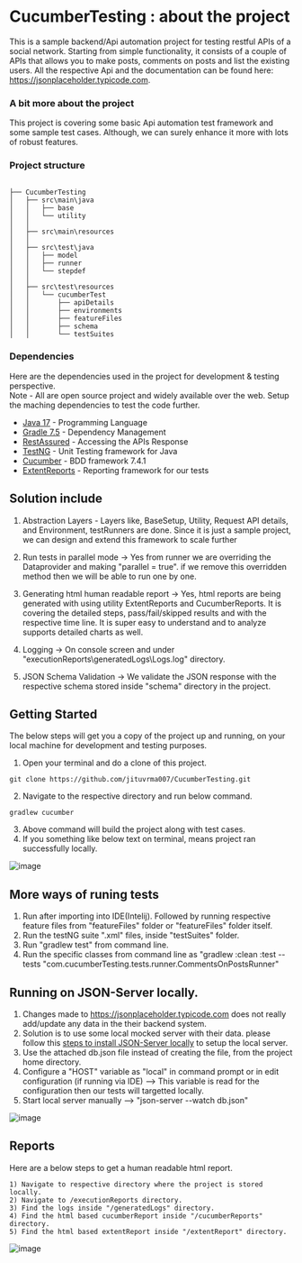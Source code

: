 # CucumberTesting : about the project
This is a sample backend/Api automation project for testing restful APIs of a social network. Starting from simple functionality, it consists of a couple of APIs that allows you to make posts, comments on posts and list the existing users. All the respective Api and the documentation can be found here: https://jsonplaceholder.typicode.com.

### A bit more about the project
This project is covering some basic Api automation test framework and some sample test cases. Although, we can surely enhance it more with lots of robust features.

### Project structure
```

├── CucumberTesting
│   ├── src\main\java
│   │   ├── base 
│   │   └── utility
│   │   
│   ├── src\main\resources
│   │   
│   ├── src\test\java
│   │   ├── model
│   │   ├── runner
│   │   └── stepdef
│   │   
│   ├── src\test\resources
│   │   └── cucumberTest
│   │ 		├── apiDetails
│   │   	├── environments
│   │   	├── featureFiles
│   │   	├── schema
│   │   	└── testSuites

```


### Dependencies
Here are the dependencies used in the project for development & testing perspective. 
<br/> Note - All are open source project and widely available over the web. Setup the maching dependencies to test the code further.

* [Java 17](https://www.java.com/en/) - Programming Language
* [Gradle 7.5](https://gradle.org/install/) - Dependency Management
* [RestAssured](http://rest-assured.io/) - Accessing the APIs Response
* [TestNG](https://testng.org/doc/) - Unit Testing framework for Java 
* [Cucumber](https://cucumber.io/) - BDD framework 7.4.1
* [ExtentReports](http://extentreports.com/) - Reporting framework for our tests


## Solution include
1. Abstraction Layers - Layers like, BaseSetup, Utility, Request API details, and Environment, testRunners are done. Since it is just a sample project, we can design and extend this framework to scale further

2. Run tests in parallel mode -> Yes from runner we are overriding the Dataprovider and making "parallel = true". if we remove this overridden method then we will be able to run one by one.

3. Generating html human readable report -> Yes, html reports are being generated with using utility ExtentReports and CucumberReports. It is covering the detailed steps, pass/fail/skipped results and with the respective time line. It is super easy to understand and to analyze supports detailed charts as well.

4. Logging -> On console screen and under "executionReports\generatedLogs\Logs.log" directory.

5. JSON Schema Validation -> We validate the JSON response with the respective schema stored inside "schema" directory in the project. 


## Getting Started
The below steps will get you a copy of the project up and running, on your local machine for development and testing purposes. 

1. Open your terminal and do a clone of this project.
```
git clone https://github.com/jituvrma007/CucumberTesting.git
```

2) Navigate to the respective directory and run below command.
```
gradlew cucumber
````
3) Above command will build the project along with test cases.
4) If you something like below text on terminal, means project ran successfully locally. 

  ![image](https://user-images.githubusercontent.com/5866143/181180840-efb88725-0d0e-4d9e-b62a-6d10da75f5bd.png)

## More ways of runing tests
1) Run after importing into IDE(Intelij). Followed by running respective feature files from "featureFiles" folder or "featureFiles" folder itself.
2) Run the testNG suite ".xml" files, inside "testSuites" folder.
3) Run "gradlew test" from command line. 
4) Run the specific classes from command line as "gradlew :clean :test --tests "com.cucumberTesting.tests.runner.CommentsOnPostsRunner"

## Running on JSON-Server locally.
1) Changes made to https://jsonplaceholder.typicode.com does not really add/update any data in the their backend system.
2) Solution is to use some local mocked server with their data. please follow this [steps to install JSON-Server locally](https://www.npmjs.com/package/json-server) to setup the local server.
3) Use the attached db.json file instead of creating the file, from the project home directory.
4) Configure a "HOST" variable as "local" in command prompt or in edit configuration (if running via IDE) --> This variable is read for the configuration then our tests will targetted locally.
5) Start local server manually --> "json-server --watch db.json"

 ![image](https://user-images.githubusercontent.com/5866143/181242544-3943ca33-14bc-4d9f-8719-dc872aa2d8fd.png)


## Reports
Here are a below steps to get a human readable html report.
```
1) Navigate to respective directory where the project is stored locally.
2) Navigate to /executionReports directory.
3) Find the logs inside "/generatedLogs" directory.
4) Find the html based cucumberReport inside "/cucumberReports" directory.
5) Find the html based extentReport inside "/extentReport" directory.
````
 ![image](https://user-images.githubusercontent.com/5866143/181181556-bf1d73af-325a-4001-ad90-fc025591d195.png)

